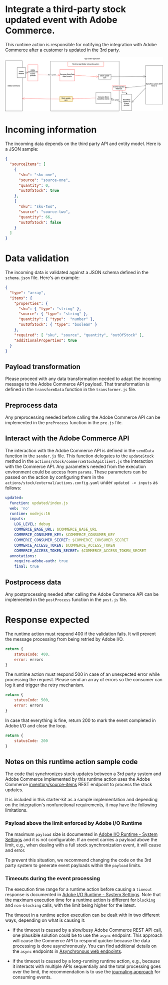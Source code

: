 # Integrate a third-party stock updated event with Adobe Commerce.
This runtime action is responsible for notifying the integration with Adobe Commerce after a customer is updated in the 3rd party.

![Alt text](ExternalStockUpdateSync.png "Title")

# Incoming information
The incoming data depends on the third party API and entity model.
Here is a JSON sample:
```json
{
  "sourceItems": [
    {
      "sku": "sku-one",
      "source": "source-one",
      "quantity": 0,
      "outOfStock": true
    },
    {
      "sku": "sku-two",
      "source": "source-two",
      "quantity": 66,
      "outOfStock": false
    }
  ]
}
```

# Data validation
The incoming data is validated against a JSON schema defined in the `schema.json` file.
Here's an example:
```json
{
  "type": "array",
  "items": {
    "properties": {
      "sku": { "type": "string" },
      "source": { "type": "string" },
      "quantity": { "type":  "number" },
      "outOfStock": { "type": "boolean" }
    },
    "required": [ "sku", "source", "quantity", "outOfStock" ],
    "additionalProperties": true
  }
}
```

## Payload transformation
Please proceed with any data transformation needed to adapt the incoming message to the Adobe Commerce API payload.
That transformation is defined in the `transformData` function in the `transformer.js` file.

## Preprocess data
Any preprocessing needed before calling the Adobe Commerce API can be implemented in the `preProcess` function in the `pre.js` file.

## Interact with the Adobe Commerce API
The interaction with the Adobe Commerce API is defined in the `sendData` function in the `sender.js` file.
This function delegates to the `updateStock` method in the `actions/stock/commerceStockApiClient.js` the interaction with the Commerce API.
Any parameters needed from the execution environment could be access from `params`. 
These parameters can be passed on the action by configuring them in the  `actions/stock/external/actions.config.yaml` under `updated -> inputs` as follows:
```yaml
updated:
  function: updated/index.js
  web: 'no'
  runtime: nodejs:16
  inputs:
    LOG_LEVEL: debug
    COMMERCE_BASE_URL: $COMMERCE_BASE_URL
    COMMERCE_CONSUMER_KEY: $COMMERCE_CONSUMER_KEY
    COMMERCE_CONSUMER_SECRET: $COMMERCE_CONSUMER_SECRET
    COMMERCE_ACCESS_TOKEN: $COMMERCE_ACCESS_TOKEN
    COMMERCE_ACCESS_TOKEN_SECRET: $COMMERCE_ACCESS_TOKEN_SECRET
  annotations:
    require-adobe-auth: true
    final: true
```

## Postprocess data
Any postprocessing needed after calling the Adobe Commerce API can be implemented in the `postProcess` function in the `post.js` file.

# Response expected
The runtime action must respond 400 if the validation fails. It will prevent the message processing from being retried by Adobe I/O.
```javascript
return {
    statusCode: 400,
    error: errors
}
```

The runtime action must respond 500 in case of an unexpected error while processing the request. Please send an array of errors so the consumer can log it and trigger the retry mechanism.
```javascript
return {
    statusCode: 500,
    error: errors
}
```

In case that everything is fine, return 200 to mark the event completed in Adobe I/O and close the loop.
```javascript
return {
    statusCode: 200
}
```

## Notes on this runtime action sample code
The code that synchronizes stock updates between a 3rd party system and Adobe Commerce implemented by this runtime action
uses the Adobe Commerce [inventory/source-items](https://adobe-commerce.redoc.ly/2.4.6-admin/tag/inventorysource-items/#operation/PostV1InventorySourceitems) REST endpoint to process the stock updates.

It is included in this starter-kit as a sample implementation and depending on the integration's nonfunctional requirements, it may have the following limitations.

### Payload above the limit enforced by Adobe I/O Runtime
The maximum `payload` size is documented in [Adobe I/O Runtime - System Settings](https://developer.adobe.com/runtime/docs/guides/using/system_settings/)
and it is not configurable. If an event carries a payload above the limit, e.g., when dealing with a full stock synchronization event, it will cause and error.

To prevent this situation, we recommend changing the code on the 3rd party system to generate event payloads within the `payload` limits.

### Timeouts during the event processing
The execution time range for a runtime action before causing a `timeout` response is documented in [Adobe I/O Runtime - System Settings](https://developer.adobe.com/runtime/docs/guides/using/system_settings/).
Note that the maximum execution time for a runtime action is different for `blocking` and `non-blocking` calls, with the limit being higher for the latest.

The timeout in a runtime action execution can be dealt with in two different ways, depending on what is causing it:

- if the timeout is caused by a slow/busy Adobe Commerce REST API call, one plausible solution could be to use the `async` endpoint. 
This approach will cause the Commerce API to respond quicker because the data processing is done asynchronously.
You can find additional details on the `async` endpoints in [Asynchronous web endpoints](https://developer.adobe.com/commerce/webapi/rest/use-rest/asynchronous-web-endpoints/).

- if the timeout is caused by a long-running runtime action, e.g., because it interacts with multiple APIs sequentially and the total processing goes over the limit, the recommendation is to use the [journaling approach](https://developer.adobe.com/app-builder/docs/resources/journaling-events/) for consuming events. 
